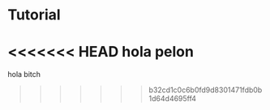 # Tutorial

<<<<<<< HEAD
hola pelon
=======
hola bitch
>>>>>>> b32cd1c0c6b0fd9d8301471fdb0b1d64d4695ff4
